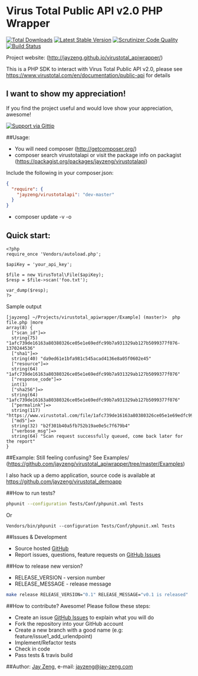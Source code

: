 # Virus Total Public API v2.0 PHP Wrapper
[![Total Downloads](https://poser.pugx.org/jayzeng/virustotalapi/downloads.png)](https://packagist.org/packages/jayzeng/virustotalapi)
[![Latest Stable Version](https://poser.pugx.org/jayzeng/virustotalapi/v/stable.png)](https://packagist.org/packages/jayzeng/virustotalapi)
[![Scrutinizer Code Quality](https://scrutinizer-ci.com/g/jayzeng/virustotal_apiwrapper/badges/quality-score.png?s=46248d98379ddfeb153958114f71d5ea80a47cf9)](https://scrutinizer-ci.com/g/jayzeng/virustotal_apiwrapper/)
[![Build Status](https://travis-ci.org/jayzeng/virustotal_apiwrapper.png)](https://travis-ci.org/jayzeng/virustotal_apiwrapper)


Project website: (http://jayzeng.github.io/virustotal_apiwrapper/)

This is a PHP SDK to interact with Virus Total Public API v2.0, please see https://www.virustotal.com/en/documentation/public-api for details

## I want to show my appreciation! 
If you find the project useful and would love show your appreciation, awesome! 

[![Support via Gittip](https://rawgithub.com/twolfson/gittip-badge/0.2.0/dist/gittip.png)](https://www.gittip.com/jayzeng/)

##Usage:
- You will need composer (http://getcomposer.org/)
- composer search virustotalapi or visit the package info on packagist (https://packagist.org/packages/jayzeng/virustotalapi)

Include the following in your composer.json:
```json
{
  "require": {
    "jayzeng/virustotalapi": "dev-master"
  }
}
```
- composer update -v -o

## Quick start:
```
<?php
require_once 'Vendors/autoload.php';

$apiKey = 'your_api_key';

$file = new VirusTotal\File($apiKey);
$resp = $file->scan('foo.txt');

var_dump($resp);
?>
```

Sample output
```
[jayzeng] ~/Projects/virustotal_apiwrapper/Example] (master)>  php file.php |more
array(8) {
  ["scan_id"]=>
  string(75) "1afc739de16163a80380326ce05e1e69edfc99b7a931329ab127b5099377f076-1370244536"
  ["sha1"]=>
  string(40) "da9ed61e1bfa981c545acad4136e8a05f0602e45"
  ["resource"]=>
  string(64) "1afc739de16163a80380326ce05e1e69edfc99b7a931329ab127b5099377f076"
  ["response_code"]=>
  int(1)
  ["sha256"]=>
  string(64) "1afc739de16163a80380326ce05e1e69edfc99b7a931329ab127b5099377f076"
  ["permalink"]=>
  string(117) "https://www.virustotal.com/file/1afc739de16163a80380326ce05e1e69edfc99b7a931329ab127b5099377f076/analysis/1370244536/"
  ["md5"]=>
  string(32) "b2f301b40a5fb752b19ae0e5c7f679b4"
  ["verbose_msg"]=>
  string(64) "Scan request successfully queued, come back later for the report"
}
```

##Example:
Still feeling confusing? See Examples/ (https://github.com/jayzeng/virustotal_apiwrapper/tree/master/Examples)

I also hack up a demo application, source code is available at https://github.com/jayzeng/virustotal_demoapp

##How to run tests?
```bash
phpunit --configuration Tests/Conf/phpunit.xml Tests
```

Or
```
Vendors/bin/phpunit --configuration Tests/Conf/phpunit.xml Tests
```

##Issues & Development
- Source hosted [GitHub](https://github.com/jayzeng/virustotal_apiwrapper)
- Report issues, questions, feature requests on [GitHub Issues](https://github.com/jayzeng/virustotal_apiwrapper/issues)

##How to release new version?
- RELEASE_VERSION - version number
- RELEASE_MESSAGE - release message

```bash
make release RELEASE_VERSION="0.1" RELEASE_MESSAGE="v0.1 is released"
```

##How to contribute?
Awesome! Please follow these steps:
- Create an issue [GitHub Issues](https://github.com/jayzeng/virustotal_apiwrapper/issues) to explain what you will do
- Fork the repository into your GitHub account
- Create a new branch with a good name (e.g: feature/issue1_add_urlendpoint)
- Implement/Refactor tests
- Check in code
- Pass tests & travis build


##Author:
[Jay Zeng](https://github.com/jayzeng/), e-mail: [jayzeng@jay-zeng.com](mailto:jayzeng@jay-zeng.com)
